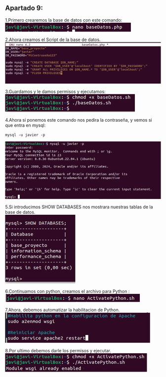 ## Apartado 9:
1.Primero crearemos la base de datos con este comando:  
![Texto alternativo](./Fotos/e9/f7-7.png)

2.Ahora creamos el Script de la base de datos.  
![Texto alternativo](./Fotos/e9/f7-8.png)

3.Guardamos y le damos permisos y ejecutamos:  
![Texto alternativo](./Fotos/e9/f7-9.png)

4.Ahora si ponemos este comando nos pedira la contraseña, y vemos si que entra en mysql:  
```
mysql -u javier -p
```  
![Texto alternativo](./Fotos/e9/f7-10.png)

5.Si introducimos SHOW DATABASES nos mostrara nuestras tablas de la base de datos.  
![Texto alternativo](./Fotos/e9/f7-11.png)

6.Continuamos con python, creamos el archivo para Python :  
![Texto alternativo](./Fotos/e9/f9-1.png)

7.Ahora, debemos automatizar la habilitacion de Python.  
![Texto alternativo](./Fotos/e9/f9-2.png)

8.Por ultimo debemos darle los permisos y ejecutar.  
![Texto alternativo](./Fotos/e9/f9-3.png)




